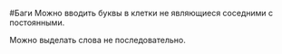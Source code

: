 #Баги
Можно вводить буквы в клетки не являющиеся соседними с постоянными.

Можно выделать слова не последовательно.
